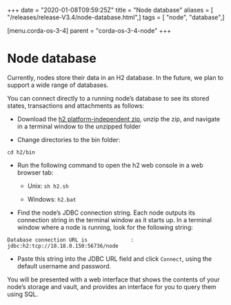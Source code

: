 +++
date = "2020-01-08T09:59:25Z"
title = "Node database"
aliases = [ "/releases/release-V3.4/node-database.html",]
tags = [ "node", "database",]

[menu.corda-os-3-4]
parent = "corda-os-3-4-node"
+++


# Node database

Currently, nodes store their data in an H2 database. In the future, we plan to support a wide range of databases.

You can connect directly to a running node’s database to see its stored states, transactions and attachments as
            follows:


* Download the [h2 platform-independent zip](http://www.h2database.com/html/download.html), unzip the zip, and
                    navigate in a terminal window to the unzipped folder


* Change directories to the bin folder:

`cd h2/bin`


* Run the following command to open the h2 web console in a web browser tab:


    * Unix: `sh h2.sh`


    * Windows: `h2.bat`



* Find the node’s JDBC connection string. Each node outputs its connection string in the terminal
                    window as it starts up. In a terminal window where a node is running, look for the following string:

`Database connection URL is              : jdbc:h2:tcp://10.18.0.150:56736/node`


* Paste this string into the JDBC URL field and click `Connect`, using the default username and password.


You will be presented with a web interface that shows the contents of your node’s storage and vault, and provides an
            interface for you to query them using SQL.


